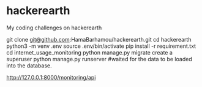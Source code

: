 # hackerearth
My coding challenges on hackerearth


git clone git@github.com:HamaBarhamou/hackerearth.git
cd hackerearth
python3 -m venv .env
source .env/bin/activate
pip install -r requirement.txt
cd internet_usage_monitoring
python manage.py migrate
create a superuser
python manage.py runserver #waited for the data to be loaded into the database. 



http://127.0.0.1:8000/monitoring/api
